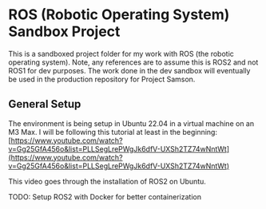 # ROS (Robotic Operating System) Sandbox Project

This is a sandboxed project folder for my work with ROS (the robotic operating system). Note, any references are to assume this is ROS2 and not ROS1 for dev purposes. The work done in the dev sandbox will eventually be used in the production repository for Project Samson.

## General Setup
The environment is being setup in Ubuntu 22.04 in a virtual machine on an M3 Max. I will be following this tutorial at least in the beginning:
[https://www.youtube.com/watch?v=Gg25GfA456o&list=PLLSegLrePWgJk6dfV-UXSh2TZ74wNntWt](https://www.youtube.com/watch?v=Gg25GfA456o&list=PLLSegLrePWgJk6dfV-UXSh2TZ74wNntWt)

This video goes through the installation of ROS2 on Ubuntu. 

TODO: Setup ROS2 with Docker for better containerization

